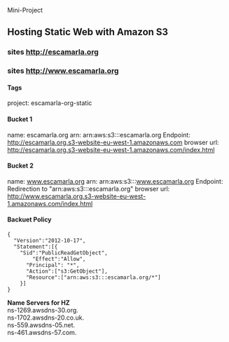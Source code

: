 Mini-Project  
## Hosting Static Web with Amazon S3

### sites http://escamarla.org
### sites http://www.escamarla.org

#### Tags
project: escamarla-org-static

#### Bucket 1
name:			escamarla.org
arn:			arn:aws:s3:::escamarla.org
Endpoint:		http://escamarla.org.s3-website-eu-west-1.amazonaws.com
browser url:	http://escamarla.org.s3-website-eu-west-1.amazonaws.com/index.html

#### Bucket 2
name:			www.escamarla.org
arn: 		 	arn:aws:s3:::www.escamarla.org
Endpoint:    	Redirection to "arn:aws:s3:::escamarla.org"
browser url:	http://www.escamarla.org.s3-website-eu-west-1.amazonaws.com/index.html



#### Backuet Policy
```
{
  "Version":"2012-10-17",
  "Statement":[{
	"Sid":"PublicReadGetObject",
        "Effect":"Allow",
	  "Principal": "*",
      "Action":["s3:GetObject"],
      "Resource":["arn:aws:s3:::escamarla.org/*"]
    }]
}
```

**Name Servers for HZ**  
ns-1269.awsdns-30.org.  
ns-1702.awsdns-20.co.uk.  
ns-559.awsdns-05.net.  
ns-461.awsdns-57.com.  

